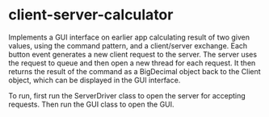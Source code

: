 # client-server-calculator
Implements a GUI interface on earlier app calculating result of two given values, 
using the command pattern, and a client/server exchange.
Each button event generates a new client request to the server. The server uses the 
request to queue and then open a new thread for each request. It then returns
the result of the command as a BigDecimal object back to the Client object, which can be displayed
in the GUI interface.

To run, first run the ServerDriver class to open the server for accepting requests.
Then run the GUI class to open the GUI.
